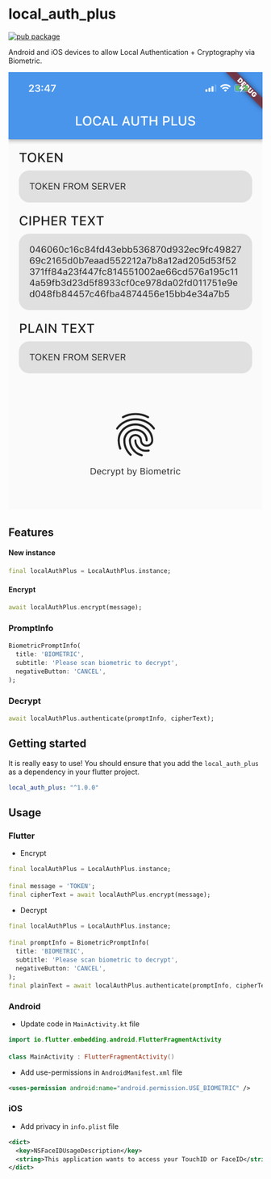 # local_auth_plus

[![pub package](https://img.shields.io/pub/v/local_auth_plus.svg)](https://pub.dartlang.org/packages/local_auth_plus)

Android and iOS devices to allow Local Authentication + Cryptography via Biometric.

![Screenshot](screenshot/screenshot.jpg)

## Features

#### New instance

```dart
final localAuthPlus = LocalAuthPlus.instance;
```

#### Encrypt

```dart
await localAuthPlus.encrypt(message);
```

### PromptInfo

```dart
BiometricPromptInfo(
  title: 'BIOMETRIC',
  subtitle: 'Please scan biometric to decrypt',
  negativeButton: 'CANCEL',
);
```

### Decrypt

```dart
await localAuthPlus.authenticate(promptInfo, cipherText);
```

## Getting started

It is really easy to use! You should ensure that you add the `local_auth_plus` as a dependency in your flutter project.

```yaml
local_auth_plus: "^1.0.0"
```

## Usage

### Flutter

- Encrypt

```dart
final localAuthPlus = LocalAuthPlus.instance;

final message = 'TOKEN';
final cipherText = await localAuthPlus.encrypt(message);
```

- Decrypt

```dart
final localAuthPlus = LocalAuthPlus.instance;

final promptInfo = BiometricPromptInfo(
  title: 'BIOMETRIC',
  subtitle: 'Please scan biometric to decrypt',
  negativeButton: 'CANCEL',
);
final plainText = await localAuthPlus.authenticate(promptInfo, cipherText);
```

### Android

- Update code in `MainActivity.kt` file

```kotlin
import io.flutter.embedding.android.FlutterFragmentActivity

class MainActivity : FlutterFragmentActivity()
```

- Add use-permissions in `AndroidManifest.xml` file

```xml
<uses-permission android:name="android.permission.USE_BIOMETRIC" />
```

### iOS

- Add privacy in `info.plist` file

```xml
<dict>
  <key>NSFaceIDUsageDescription</key>
  <string>This application wants to access your TouchID or FaceID</string>
</dict>
```